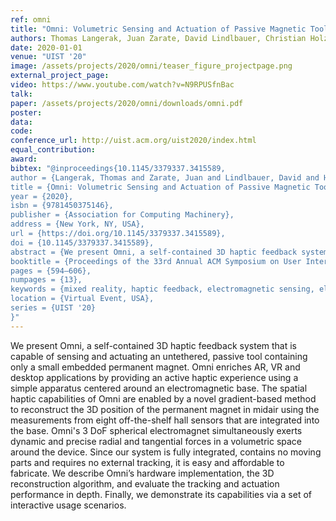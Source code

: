 ```yaml
---
ref: omni
title: "Omni: Volumetric Sensing and Actuation of Passive Magnetic Tools for Dynamic Haptic Feedback"
authors: Thomas Langerak, Juan Zarate, David Lindlbauer, Christian Holz, Otmar Hilliges
date: 2020-01-01
venue: "UIST '20"
image: /assets/projects/2020/omni/teaser_figure_projectpage.png
external_project_page: 
video: https://www.youtube.com/watch?v=N9RPUSfnBac
talk: 
paper: /assets/projects/2020/omni/downloads/omni.pdf
poster: 
data: 
code: 
conference_url: http://uist.acm.org/uist2020/index.html
equal_contribution: 
award: 
bibtex: "@inproceedings{10.1145/3379337.3415589,
author = {Langerak, Thomas and Zarate, Juan and Lindlbauer, David and Holz, Christian and Hilliges, Otmar},
title = {Omni: Volumetric Sensing and Actuation of Passive Magnetic Tools for Dynamic Haptic Feedback},
year = {2020},
isbn = {9781450375146},
publisher = {Association for Computing Machinery},
address = {New York, NY, USA},
url = {https://doi.org/10.1145/3379337.3415589},
doi = {10.1145/3379337.3415589},
abstract = {We present Omni, a self-contained 3D haptic feedback system that is capable of sensing and actuating an untethered, passive tool containing only a small embedded permanent magnet. Omni enriches AR, VR and desktop applications by providing an active haptic experience using a simple apparatus centered around an electromagnetic base. The spatial haptic capabilities of Omni are enabled by a novel gradient-based method to reconstruct the 3D position of the permanent magnet in midair using the measurements from eight off-the-shelf hall sensors that are integrated into the base. Omni's 3 DoF spherical electromagnet simultaneously exerts dynamic and precise radial and tangential forces in a volumetric space around the device. Since our system is fully integrated, contains no moving parts and requires no external tracking, it is easy and affordable to fabricate. We describe Omni's hardware implementation, our 3D reconstruction algorithm, and evaluate the tracking and actuation performance in depth. Finally, we demonstrate its capabilities via a set of interactive usage scenarios.},
booktitle = {Proceedings of the 33rd Annual ACM Symposium on User Interface Software and Technology},
pages = {594–606},
numpages = {13},
keywords = {mixed reality, haptic feedback, electromagnetic sensing, electromagnets},
location = {Virtual Event, USA},
series = {UIST '20}
}"
---
```

We present Omni, a self-contained 3D haptic feedback system that is capable of sensing and actuating an untethered, passive tool containing only a small embedded permanent magnet. Omni enriches AR, VR and desktop applications by providing an active haptic experience using a simple apparatus centered around an electromagnetic base. 
The spatial haptic capabilities of Omni are enabled by a novel gradient-based method to reconstruct the 3D position of the permanent magnet in midair using the measurements from eight off-the-shelf hall sensors that are integrated into the base. Omni's 3 DoF spherical electromagnet simultaneously exerts dynamic and precise radial and tangential forces in a volumetric space around the device. Since our system is fully integrated, contains no moving parts and requires no external tracking, it is easy and affordable to fabricate. 
We describe Omni’s hardware implementation, the 3D reconstruction algorithm, and evaluate the tracking and actuation performance in depth. Finally, we demonstrate its capabilities via a set of interactive usage scenarios.
